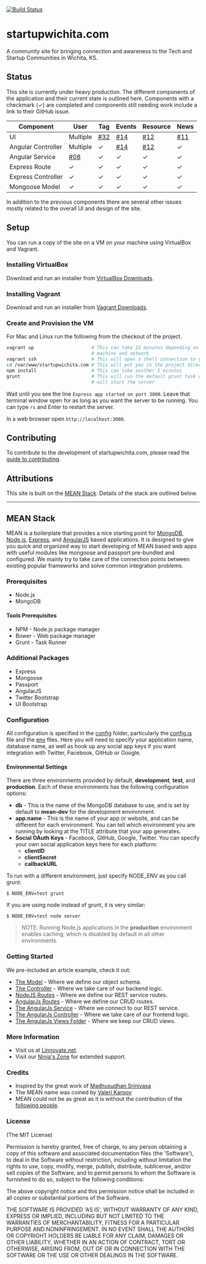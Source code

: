 [![Build Status](https://travis-ci.org/devict/startupwichita.com.png)](https://travis-ci.org/devict/startupwichita.com)

# startupwichita.com
A community site for bringing connection and awareness to the Tech and Startup
Communities in Wichita, KS.

## Status
This site is currently under heavy production. The different components of the
application and their current state is outlined here. Components with a
checkmark (✓) are completed and components still needing work include a link to
their GitHub issue.


|Component           |User      |Tag       |Events    |Resource  |News      |
|--------------------|----------|----------|----------|----------|----------|
|UI                  |Multiple  |[#32][i32]|[#14][i14]|[#12][i12]|[#11][i11]|
|Angular Controller  |Multiple  |✓         |[#14][i14]|[#12][i12]|✓         |
|Angular Service     |[#08][i08]|✓         |✓         |✓         |✓         |
|Express Route       |✓         |✓         |✓         |✓         |✓         |
|Express Controller  |✓         |✓         |✓         |✓         |✓         |
|Mongoose Model      |✓         |✓         |✓         |✓         |✓         |

[i08]: <https://github.com/devict/startupwichita.com/pull/08>  "Issue 08"
[i11]: <https://github.com/devict/startupwichita.com/pull/11>  "Issue 11"
[i12]: <https://github.com/devict/startupwichita.com/pull/12>  "Issue 12"
[i14]: <https://github.com/devict/startupwichita.com/pull/14>  "Issue 14"
[i32]: <https://github.com/devict/startupwichita.com/pull/32>  "Issue 32"
[i46]: <https://github.com/devict/startupwichita.com/pull/46>  "Issue 46"

In addition to the previous components there are several other issues mostly
related to the overall UI and design of the site.

## Setup
You can run a copy of the site on a VM on your machine using VirtualBox and Vagrant.

### Installing VirtualBox
Download and run an installer from
[VirtualBox Downloads](https://www.virtualbox.org/wiki/Downloads).

### Installing Vagrant
Download and run an installer from
[Vagrant Downloads](http://www.vagrantup.com/downloads).

### Create and Provision the VM
For Mac and Linux run the following from the checkout of the project.

~~~bash
vagrant up                     # This can take 15 minutes depending on your
                               # machine and network
vagrant ssh                    # This will open a shell connection to your VM
cd /var/www/startupwichita.com # This will put you in the project directory
npm install                    # This can take another 5 minutes
grunt                          # This will run the default grunt task which
                               # will start the server
~~~

Wait until you see the line `Express app started on port 3000`. Leave that
terminal window open for as long as you want the server to be running. You can
type `rs` and Enter to restart the server.

In a web browser open `http://localhost:3000`.

## Contributing
To contribute to the development of startupwichita.com, please read the [guide
to contributing][contributing-doc].

## Attributions
This site is built on the [MEAN Stack](http://www.mean.io). Details of the
stack are outlined below.

--------------------------------------------------------------------------------

## MEAN Stack
MEAN is a boilerplate that provides a nice starting point for
[MongoDB](http://www.mongodb.org/), [Node.js](http://www.nodejs.org/),
[Express](http://expressjs.com/), and [AngularJS](http://angularjs.org/) based
applications. It is designed to give you quick and organized way to start
developing of MEAN based web apps with useful modules like mongoose and
passport pre-bundled and configured. We mainly try to take care of the
connection points between existing popular frameworks and solve common
integration problems.

### Prerequisites
* Node.js
* MongoDB

#### Tools Prerequisites
* NPM - Node.js package manager
* Bower - Web package manager
* Grunt - Task Runner

### Additional Packages
* Express
* Mongoose
* Passport
* AngularJS
* Twitter Bootstrap
* UI Bootstrap

### Configuration
All configuration is specified in the [config](config/) folder, particularly
the [config.js](config/config.js) file and the [env](config/env/) files. Here
you will need to specify your application name, database name, as well as hook
up any social app keys if you want integration with Twitter, Facebook, GitHub
or Google.

#### Environmental Settings

There are three environments provided by default, __development__, __test__,
and __production__. Each of these environments has the following configuration
options:
* __db__ - This is the name of the MongoDB database to use, and is set by
  default to __mean-dev__ for the development environment.
* __app.name__ - This is the name of your app or website, and can be different
  for each environment. You can tell which environment you are running by
  looking at the TITLE attribute that your app generates.
* __Social OAuth Keys__ - Facebook, GitHub, Google, Twitter. You can specify
  your own social application keys here for each platform:
    * __clientID__
    * __clientSecret__
    * __callbackURL__

To run with a different environment, just specify NODE_ENV as you call grunt:

    $ NODE_ENV=test grunt

If you are using node instead of grunt, it is very similar:

    $ NODE_ENV=test node server

> NOTE: Running Node.js applications in the __production__ environment enables
> caching, which is disabled by default in all other environments.

### Getting Started
  We pre-included an article example, check it out:
  * [The Model](app/models/article.js) - Where we define our object schema.
  * [The Controller](app/controllers/articles.js) - Where we take care of our
    backend logic.
  * [NodeJS Routes](app/routes) - Where we define our REST service routes.
  * [AngularJs Routes](public/js/config.js) - Where we define our CRUD routes.
  * [The AngularJs Service](public/js/services/articles.js) - Where we connect
    to our REST service.
  * [The AngularJs Controller](public/js/controllers/articles.js) - Where we
    take care of  our frontend logic.
  * [The AngularJs Views Folder](public/views/articles) - Where we keep our
    CRUD views.

### More Information
  * Visit us at [Linnovate.net](http://www.linnovate.net/).
  * Visit our [Ninja's Zone](http://www.meanleanstartupmachine.com/) for
    extended support.

### Credits
* Inspired by the great work of [Madhusudhan
  Srinivasa](https://github.com/madhums/)
* The MEAN name was coined by
  [Valeri Karpov](http://blog.mongodb.org/post/49262866911/the-mean-stack-mongodb-expressjs-angularjs-and)
* MEAN could not be as great as it is without the contribution of the
  [following people](https://github.com/linnovate/mean/blob/master/AUTHORS).

### License
(The MIT License)

Permission is hereby granted, free of charge, to any person obtaining
a copy of this software and associated documentation files (the
'Software'), to deal in the Software without restriction, including
without limitation the rights to use, copy, modify, merge, publish,
distribute, sublicense, and/or sell copies of the Software, and to
permit persons to whom the Software is furnished to do so, subject to
the following conditions:

The above copyright notice and this permission notice shall be
included in all copies or substantial portions of the Software.

THE SOFTWARE IS PROVIDED 'AS IS', WITHOUT WARRANTY OF ANY KIND,
EXPRESS OR IMPLIED, INCLUDING BUT NOT LIMITED TO THE WARRANTIES OF
MERCHANTABILITY, FITNESS FOR A PARTICULAR PURPOSE AND NONINFRINGEMENT.
IN NO EVENT SHALL THE AUTHORS OR COPYRIGHT HOLDERS BE LIABLE FOR ANY
CLAIM, DAMAGES OR OTHER LIABILITY, WHETHER IN AN ACTION OF CONTRACT,
TORT OR OTHERWISE, ARISING FROM, OUT OF OR IN CONNECTION WITH THE
SOFTWARE OR THE USE OR OTHER DEALINGS IN THE SOFTWARE.

[contributing-doc]: https://github.com/devict/startupwichita.com/blob/master/CONTRIBUTING.md

